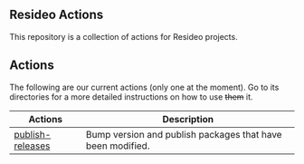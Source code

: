## Resideo Actions

This repository is a collection of actions for Resideo projects.


## Actions
The following are our current actions (only one at the moment). Go to its directories for a more detailed instructions on how to use ~~them~~ it.

| Actions | Description |
| ------- | ----------- |
| [publish-releases](/publish-releases) | Bump version and publish packages that have been modified. |
